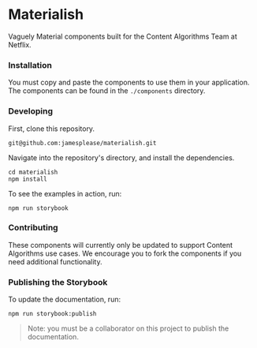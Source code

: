 # Materialish

Vaguely Material components built for the Content Algorithms Team at Netflix.

### Installation

You must copy and paste the components to use them in your application. The
components can be found in the `./components` directory.

### Developing

First, clone this repository.

```
git@github.com:jamesplease/materialish.git
```

Navigate into the repository's directory, and install the dependencies.

```
cd materialish
npm install
```

To see the examples in action, run:

```
npm run storybook
```

### Contributing

These components will currently only be updated to support Content Algorithms use cases.
We encourage you to fork the components if you need additional functionality.

### Publishing the Storybook

To update the documentation, run:

```
npm run storybook:publish
```

> Note: you must be a collaborator on this project to publish the documentation.

